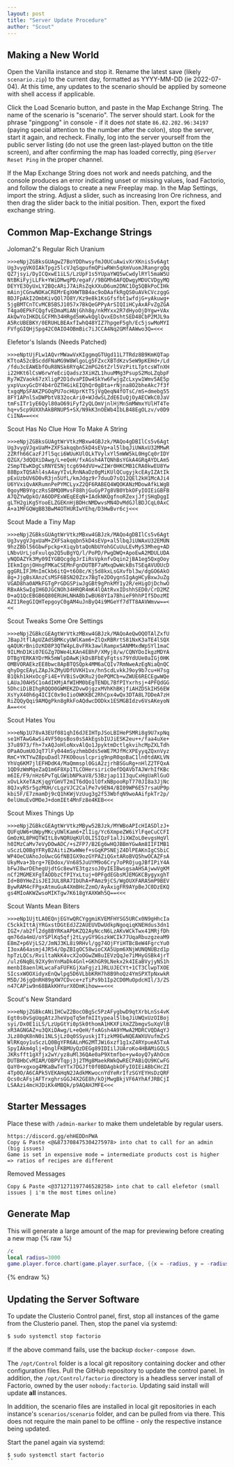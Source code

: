 ```yaml
---
layout: post
title: "Server Update Procedure"
author: "Scout"
---
```

## Making a New World
Open the Vanilla instance and stop it. Rename the latest save (likely `scenario.zip`) to the current day, formatted as YYYY-MM-DD (ie 2022-07-04). At this time, any updates to the scenario should be applied by someone with shell access if applicable.

Click the Load Scenario button, and paste in the Map Exchange String. The name of the scenario is "scenario". The server should start. Look for the phrase "pingpong" in console - if it does *not* state `86.82.202.96:34197` (paying special attention to the number after the colon), stop the server, start it again, and recheck. Finally, log into the server yourself from the public server listing (do not use the green last-played button on the title screen), and after confirming the map has loaded correctly, ping `@Server Reset Ping` in the proper channel.

If the Map Exchange String does not work and needs patching, and the console produces an error indicating unset or missing values, load Factorio, and follow the dialogs to create a new Freeplay map. In the Map Settings, import the string. Adjust a slider, such as increasing Iron Ore richness, and then drag the slider back to the initial position. Then, export the fixed exchange string.

## Common Map-Exchange Strings
Joloman2's Regular Rich Uranium
```
>>>eNpjZGBksGUAgwZ7BoYDDhwsyfmJOUCuAwivXrXKnis5v6Agt
Ug3vygVKOIAkTpgz5lcVJqSqpufmQPiwRWn5qXmVuomJRangrgQq
QZ7jsyi/DyICQxwE1iLS/LzUpF1s5YUpaYWQ5wCwdylRYl5maW5U
NtBKiFyjLLFk+YWiDMwgPD/egaF//9BGMh6AFQDwgyMDUCVDgyMQ
DEYYE3OyUxLY2BQcARiJ7AiRsZqkXXuD6um2DNC1Og5QBkPoCIHk
mAinjCGnwNOKaCREMrEgXHWTBB4ac9oDAafkRgQS0uAVkCVczggG
BDJFpAkI2OmbKivQOl7O8Y/Kz9e8k1KsGfsfbt1wfdjG+yAkuwg+
5jgBMTCnTCvMCB5BSJ1057x7BkQeGPPyArSIQIiHCyAxAFvZgZGA
T4ga0EPkFCQgfvEDmaMiANjGhh8g/nkMYxx2R7dHyoOjDYgw+VAx
AkQwYoIHKDLGCFMh34HRgd5mKwkQglQvxEDshtSED48CbP2MJL9a
A5RcUBEBKY/0ERUHLBEAxfIwhQ48YIZ7hpgeF5gh/Ec5jswMoMYI
FVfgGIQHjSpg42C0AIO4OBmBic7iJCCA4Nq2GMfAAWwo3Q=<<<
```

Elefetor's Islands (Needs Patched)
```
>>>eNptUjFLw1AQvrMWawVxKIggmqGTUgd11L7TRdz8B9KmKQTap
KTtoA52cBScddFNaMG9W8WlgoLg5FZxcXBTdKzv5eW9pKEHd+/Ld
/fdu3cEAWEbfOuR8NSk6RYqAC2mPG26tZrl5VzPitLTptcsWTnXH
i22HKt6lCsW6rwYeEciQadsz3XiHZL1huuMMg3PsupS2MoLZqbpF
Ry7WZVaok67zXligP2D1dvaPIDw4SkYw6FwjgZcLxyw1Wmv5AE5p
yxpVuxyGcDY4b4rOZTHGikEIQhQr0gBta+rNjna8O2bheAkc7f3f
txgqMpSFAKZPGOqPU7ocHUprKtTSjVgQeqN4fOTsC/mS+dmebg55
8FY1APnlSxDWPbtV832ocAri0+WJdwSLZdE6IuQjOyAECWkC0JaV
tmFsITr1yE6Qyl80aO69iFyf2yQLOmVjnlHjMnSmMWmxYUlHT4Te
hq+v5cp9UXXhAkBRNUP5+SX/N9kK3nOEWb4IbLB48EgOLzv/v0D9
CiINA==<<<
```

Scout Has No Clue How To Make A String
```
>>>eNpjZGBksGUAgtWrVtkzMBxw4GBJzk/MAQo4gDBIlCs5v6Agt
Ug3vygVJgxUaM+ZXFSakqqbn5kD4sEVp+al5lbqJiUWAxU32MMwR
2ZRfh66CazFJfl5qci6WUuKUlOLkTVylxYl5mWW5kL0HgCq0rIDY
QZGX/3dQQXiDAwg/L+eQeH/fxAGsh4ATQNhBsYGkA4GRqAYDLAm5
2SmpTEwKDgCsRNYESNjtcg694dVU+wZIWr0HKCMB1CRA0kwEU8Yw
88BpxTQSAhl4sA4ayYIvLRnNAaDz0gMiKUlQCugyjkcEAyIZAtIk
pExUzbUV6D0vR3jn5UfL/kmJdgz9r7duuD7sQ12QEl2kH1McAJi4
U6YVxiQvAKRumnPePYMCLyxZ2QF6RABEQ4WQOKANzMDowAfkLWgB
0goyMB9YgczRsSBMQ0MvsF88hjGuGyP7g8VB0YbkOFyIOIEiGBFB
A7QZYwQpkO/A6ODPExWEqEEqN+IAdkNKQgfnoRZexjJfjSHqDggI
gLTH2giKg5YooELZGEKnHjBDHcNMDwvsMN4DvMdGJlBDJCqL0AxC
A+a1MFGQWgBB3BwM4OTHURIwYEhq/D3HwBvr6cj<<<
```

Scout Made a Tiny Map
```
>>>eNpjZGBksGUAgtWrVtkzMBxw4GBJzk/MAQo4gDBIlCs5v6Agt
Ug3vygVJgxUaM+ZXFSakqqbn5kD4sEVp+al5lbqJiUWAxU32EMUN
9hzZBbl56GbwFpckp+XiqybtaQoNbUYohGCuUuLEvMyS3Mheg+AD
LNbvUrLjoFxulqo2Q5uBgYQ/l/PoPD/PwgDWQ+ApoEwA2MDULUDA
yNQDAZYk3My09IYGBQcgdgJrIiRsVpknfvDqin2jBA1eg5QxgOoy
IEkmIgnjOHngFMKaCSEMnFgnDUTBF7aMxqDwWckBsTSEqAVUOUcD
ggGRLIFJMnImCkb6itQ+t6O8c/Kj5d8kxLsGXvfbl3w/dgGO6AkO
8g+JjgBsXAnzCsMSF6BSN20Zzx7BgTe2DOygnSIgAgHCyBxwJuZg
VGAD8ha0AMkFGTgPrGDGSPiwJgGBt9gPnkMY1y2R/eHigOjDchwO
RBxAkSwIgIH6DJGCNOh34HRQR4mK4lQAtRvxIDshhSED0/CrD2MZ
D+aQ1QcEBGB6Q80ERUHLNHABbIwBU68YIa7BhieF9hhPIf5DozMI
AZI1RegGIQHTepgoyC0gAM4uJnByQ4i9MGeYf7dTT8AAVWmvw==<
<<
```

Scout Tweaks Some Ore Settings
```
>>>eNpjZGBkcGEAgtWrVtkzMBxw4GBJzk/MAQoAeQwOQOTAlZxfU
JBapJtflApUZAdSBMKcyUWlKam6+ZlQxRBRrtS81NxK3aTE4lSQX
qAQUKrBniOzKD8P3QTW4pL8vFRk3awlRampxSANMMxdWpSYl1maC
9ILMnD1Ki07EGZg7DWe4LKAn4EBhP/XMyj8/w/CQNYDoIkgzMDYA
DTBgYERKAYDrMk5mWlpDAwKjkDsBFbEyFgtss79YdUUe0aIGj0HK
OMBVORAEkzEE8bwc8ApBTQSQpk4MM6aCQIv7RmNweAzEgNiaQnQC
qhyDgcEAyLZApJkZMyUDfUVKH1vx/hn5cdLvkkJ9oy9b7cu+H7sg
B1Qkh1kHxOcgFi4E+YVBiSvQKRu2jOePQMCb+wZWUE6RECEgwWQe
LAUaJ0AH5C1oAdIKMjAfWIHM0bEgTENDL7BfPIYxrhsj+4PFQdGG
5DhciDiBIhgRQQO0GWMEKZDvwOjgzxMVhKhBKjfiAHZDSkIH56EW
XsYyX40h6g4ICIC0x9oIioOWKKBC2RhCpx4wQx3DTA8L7DDeA7zH
RiZQQyQqi9AMQgPkn8gRkFoAQdwcDODkx1ESMGBIdzv6VsAKeyoN
A==<<<
```

Scout Hates You
```
>>>eNp1U78vA3EUf081qhI6dJEIHTpJSoLBIHePSMRi8g9U7xpNq
se1HTAwGAwSi4VF50psBos0sSAkEgsbIUJiESK2eu++/faa4uXe+
37u8973/fh+7xAQJoHloNxvAlQo1JpyktmDctlgkvihcMpZXLTdh
OPaAOumUOJqT7lFy044mSyzhmbDds5eWE7MJfMcXPEyyqZQxnVyz
RmC+YKTYwZ8puDadl7FKO0ouslcprig9npR0qoBaC1ln0tdAKLVN
YhVq6KM7jlEFHDdK4/MaQmmspl0GiA2zjrhBSGuRg+nHlZ2TFQxA
1QD9zWmMqeZaQ1m6F8Xp1TLCOHersiricOefDQAVbTAJWrhIfKBc
m6IE/F9/nHz6PvTqLGWibNPkaV8/53Bzjap11I3quCxHgUaRlGuO
xOvLkXeTAzKjqgYGmVT2mIT6dQo1lOfxNBpooRpT770JI8a3JjNc
8QJxyR5r5gzMUH/cLgzVJC2CalPe7v9EN4/BI09WP6E57rsaUP9p
kbi5F/E7zmamDj9cQ1hKWjVzUug3g2f53WbfqN9woAAifpkTr2p/
0elUmuEvOMOeJ+domIEt4MnFz8e4KEB<<<
```
Scout Mixes Things Up
```
>>>eNpjZGBkcGEAgtWrVtkzMByw52BJzk/MYWBoAPIcHIASDlzJ+
QUFqUW6+UWpyMKcyUWlKam6+ZlIig/Yc6XmpeZW6iYlFqeCuCCFI
GmOzKL8PHQTWItL8vNQRUqKUlOLISIQzF1alJiXWZoL0evgsHqVl
h0IMzCaMv7eVyDOwADC/+sZFP7/B2Eg6wHQJBBmYGwAm8IIFIMB1
uSczLQ0BgYFRyB2AitiZKwWWef+sGqKPSNEjZ4DlPEAKnIgCSbiC
WP4OeCUAhoJoUwcGGfNBIGX9ozGYPAZiQGxtARoBVQ5hwOCAZFsA
UkyMva+3brg+7EDdox/Vn685JuUYM9o6Cry7oPROjugJBfIPiY4A
bFwJ8wrDEhegUjdtGc8ewYE3tgzsoJ0yIEIBwsgsaAHSAjwwVgKM
nCf2MGMEXFgTAODbzCfPIYxLtuj+0PFgdEGbsMJEMGKCBygyxghT
Id+B0YHeZisJEIJUL8RA7IbUhA+PAmz9jCS/WgOUXFARASmP9BEV
BywRAM4cFPgxAtmuGuA4XmBHcZzmO/AyAxigFR9AYpBeJC0DzEKQ
gs4MIoAKWZwsoMIKTgw7K618gYAXKWh5Q==<<<
```

Scout Wants Mean Biters
```
>>>eNp1UjtLA0EQnjEGYwQRCYggmiKVEMFHYSG5URCx0N9gHhcIa
C5ckkIttAjYRGxstDGtEdJZ2AUEUVDwUdkpNgoqiqKNEHdus3dn1
IGZ+/ab2fl2dg8BYRKaAPbKZQ2AyNccN6LzAKvWCkTwx41MRjfDh
qm76da4mU/oYSPlKq5qfj2tLyyGY9GszkWCIk77UqaRbuzgzeaM9
E8mZ+p6VjLS2/JmNJ3KL8i9RHvl/gg74OjFYiHTBcBeW4FgrcYu0
I3oxA64asmj4JR54/OpZBIgOC58wioCXA5Upm6XNjWUNQNUBzd1p
hpTzLQCs/RviltaNkK4vcX2oOGwZW8uIEVzQqJe7iMHyGSBk4jrT
/ulz6NqBL92Xy9nYnMaDk4Gnl+GKhGR9LNekx2k4IEaBVyjyNS1h
menbI8aenlHLwcaFaFUFKGjXaFgjz1JRLUJECYt+1CT3ClwpTXOE
SIcsxWOOXidyxEnQwlpg5D6VLbbKRH7h8B9hoQz4YmSPXTpNxwkR
M5D/J6jgQnRH89gXW7CDvce+zTiPs9b1Ip2CD0MuOpdcHIl/3/ZS
n47CAPiw9n68BAkKHYurX0DmKihow==<<<
```

Scout's New Standard
```
>>>eNpjZGBkcANiIHCwZ2BocOBgSc5PzAFygbwD9qtXrbLnSs4vK
Egt0s0vSgUqgAtzJheVpqTq5mfmIItypeal5lbqJiUWQxUzOIBoj
syi/Dx0E1iLS/LzUpGtYi0pSk0thomA1HKXFiXmZZbmgvSuXqVlB
xR3AGNGAZ+u3QXiDAwg/L+eQeH/fxAGsh4A9YMwA2MDRCVQDAqYJ
JLz80qK8nN0i1NLSjLz0q0SSyuskjITizkM9EwNQEAWXUVufmZxS
WlRKqoy1uSczLQ0BgYFR6ALnMG2MTJWi6xzf1g1xZ4RYpueA5TxA
SpyIAkm4glj+DnglFKBMUyQzDEGg89IDIilJUAroKo4HBAMiGQLS
JKRsfft1gXfjx2wY/yz8uMl36QAe0aP9Xtmfbo+yw4oyQ7yAhOcm
DUTBHbCvMIAM/OBPVTqpj3j2TMg8MaekRWkQwRECPABiQU9KCwFG
QaY0+xgxog4MKaBwTeYTx7DGJft0f0BDAgbkOFyIOIEiABbCHcZI
4Tp0O/A6CAPk5VEKAHqN2JAdkMKwocnYdYeRrIfzSGYEYHsDzQRF
Qcs0cAFsjAFTrxghrsGGJ4X2GE8h/kOjMwgBkjVF6AYhAfJRBCjI
LSAAzi4mcHJDiKk4MBQk/p9AQAHJMFE<<<
```

## Starter Messages
Place these with `/admin-marker` to make them undeletable by regular users.

```
https://discord.gg/ehHEDDnPWA
Copy & Paste <@&873708475304275978> into chat to call for an admin (big issues)
Game is set in expensive mode = intermediate products cost is higher => ratios of recipes are different
```

Removed Messages
```
Copy & Paste <@371271197746528258> into chat to call elefetor (small issues | i'm the most times online)
```

## Generate Map
This will generate a large amount of the map for previewing before creating a new map
{% raw %}
```lua
/c
local radius=3000
game.player.force.chart(game.player.surface, {{x = -radius, y = -radius}, {x = radius, y = radius}})
```
{% endraw %}

## Updating the Server Software
To update the Clusterio Control panel, first, stop all instances of the game from the Clusterio panel. Then, stop the panel via systemd:
```bash
$ sudo systemctl stop factorio
```

If the above command fails, use the backup `docker-compose down`.

The `/opt/Control` folder is a local git repository containing docker and other configuration files. Pull the GitHub repository to update the control panel. In addition, the `/opt/Control/factorio` directory is a headless server install of Factorio, owned by the user `nobody:factorio`. Updating said install will update **all** instances.

In addition, the scenario files are installed in local git repositories in each instance's `scenarios/scenario` folder, and can be pulled from via there. This does not require the main panel to be offline - only the respective instance being updated.

Start the panel again via systemd:
```bash
$ sudo systemctl start factorio
``

